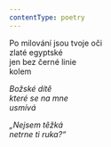 ```yaml
---
contentType: poetry
---
```


<section>

Po milování jsou tvoje oči  
zlaté egyptské  
jen bez černé linie  
kolem

_Božské dítě  
které se na mne  
usmívá_

</section>

<section>

_„Nejsem těžká  
netrne ti ruka?“_

</section>
